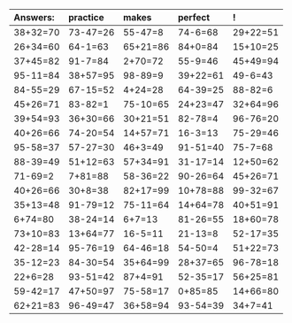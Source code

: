 | Answers: | practice | makes | perfect | ! |
| :--- | :--- | :--- | :--- | :--- |
| 38+32=70 | 73-47=26 | 55-47=8 | 74-6=68 | 29+22=51 | 
| 26+34=60 | 64-1=63 | 65+21=86 | 84+0=84 | 15+10=25 | 
| 37+45=82 | 91-7=84 | 2+70=72 | 55-9=46 | 45+49=94 | 
| 95-11=84 | 38+57=95 | 98-89=9 | 39+22=61 | 49-6=43 | 
| 84-55=29 | 67-15=52 | 4+24=28 | 64-39=25 | 88-82=6 | 
| 45+26=71 | 83-82=1 | 75-10=65 | 24+23=47 | 32+64=96 | 
| 39+54=93 | 36+30=66 | 30+21=51 | 82-78=4 | 96-76=20 | 
| 40+26=66 | 74-20=54 | 14+57=71 | 16-3=13 | 75-29=46 | 
| 95-58=37 | 57-27=30 | 46+3=49 | 91-51=40 | 75-7=68 | 
| 88-39=49 | 51+12=63 | 57+34=91 | 31-17=14 | 12+50=62 | 
| 71-69=2 | 7+81=88 | 58-36=22 | 90-26=64 | 45+26=71 | 
| 40+26=66 | 30+8=38 | 82+17=99 | 10+78=88 | 99-32=67 | 
| 35+13=48 | 91-79=12 | 75-11=64 | 14+64=78 | 40+51=91 | 
| 6+74=80 | 38-24=14 | 6+7=13 | 81-26=55 | 18+60=78 | 
| 73+10=83 | 13+64=77 | 16-5=11 | 21-13=8 | 52-17=35 | 
| 42-28=14 | 95-76=19 | 64-46=18 | 54-50=4 | 51+22=73 | 
| 35-12=23 | 84-30=54 | 35+64=99 | 28+37=65 | 96-78=18 | 
| 22+6=28 | 93-51=42 | 87+4=91 | 52-35=17 | 56+25=81 | 
| 59-42=17 | 47+50=97 | 75-58=17 | 0+85=85 | 14+66=80 | 
| 62+21=83 | 96-49=47 | 36+58=94 | 93-54=39 | 34+7=41 | 
